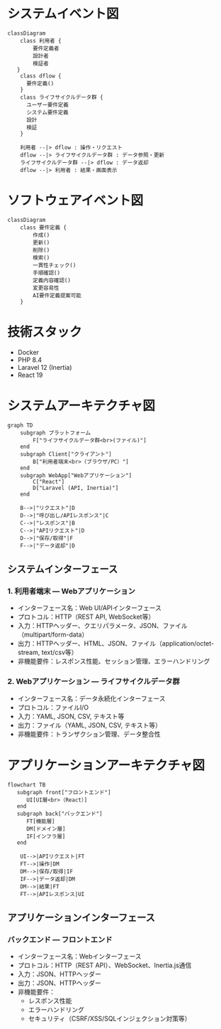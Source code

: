 # システムイベント図

```mermaid
classDiagram
	class 利用者 {
		要件定義者
		設計者
		検証者
   }
	class dflow {
      要件定義()
	}
	class ライフサイクルデータ群 {
      ユーザー要件定義
      システム要件定義
      設計
      検証
	}

	利用者 --|> dflow : 操作・リクエスト
	dflow --|> ライフサイクルデータ群 : データ参照・更新
	ライフサイクルデータ群 --|> dflow : データ返却
	dflow --|> 利用者 : 結果・画面表示
```

# ソフトウェアイベント図

```mermaid
classDiagram
	class 要件定義 {
		作成()
		更新()
		削除()
		検索()
		一貫性チェック()
		手順確認()
		定義内容確認()
		変更容易性
		AI要件定義提案可能
	}
```

# 技術スタック

- Docker
- PHP 8.4
- Laravel 12 (Inertia)
- React 19

# システムアーキテクチャ図

```mermaid
graph TD
	subgraph プラットフォーム
		F["ライフサイクルデータ群<br>(ファイル)"]
	end
	subgraph Client["クライアント"]
		B["利用者端末<br>（ブラウザ/PC）"]
	end
	subgraph WebApp["Webアプリケーション"]
		C["React"]
		D["Laravel (API, Inertia)"]
	end

	B-->|"リクエスト"|D
	D-->|"呼び出し/APIレスポンス"|C
	C-->|"レスポンス"|B
	C-->|"APIリクエスト"|D
	D-->|"保存/取得"|F
	F-->|"データ返却"|D
```

## システムインターフェース

### 1. 利用者端末 ― Webアプリケーション

- インターフェース名：Web UI/APIインターフェース
- プロトコル：HTTP（REST API, WebSocket等）
- 入力：HTTPヘッダー、クエリパラメータ、JSON、ファイル（multipart/form-data）
- 出力：HTTPヘッダー、HTML、JSON、ファイル（application/octet-stream, text/csv等）
- 非機能要件：レスポンス性能、セッション管理、エラーハンドリング

### 2. Webアプリケーション ― ライフサイクルデータ群

- インターフェース名：データ永続化インターフェース
- プロトコル：ファイルI/O
- 入力：YAML, JSON, CSV, テキスト等
- 出力：ファイル（YAML, JSON, CSV, テキスト等）
- 非機能要件：トランザクション管理、データ整合性

# アプリケーションアーキテクチャ図

```mermaid
flowchart TB
   subgraph front["フロントエンド"]
      UI[UI層<br>（React）]
   end
   subgraph back["バックエンド"]
      FT[機能層]
      DM[ドメイン層]
      IF[インフラ層]
   end

	UI-->|APIリクエスト|FT
	FT-->|操作|DM
	DM-->|保存/取得|IF
	IF-->|データ返却|DM
	DM-->|結果|FT
	FT-->|APIレスポンス|UI
```

## アプリケーションインターフェース

### バックエンド ― フロントエンド

- インターフェース名：Webインターフェース
- プロトコル：HTTP（REST API）、WebSocket、Inertia.js通信
- 入力：JSON、HTTPヘッダー
- 出力：JSON、HTTPヘッダー
- 非機能要件：
  - レスポンス性能
  - エラーハンドリング
  - セキュリティ（CSRF/XSS/SQLインジェクション対策等）
